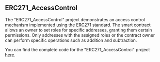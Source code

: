 ## ERC271_AccessControl

The "ERC271_AccessControl" project demonstrates an access control mechanism implemented using the ERC271 standard. The smart contract allows an owner to set roles for specific addresses, granting them certain permissions. Only addresses with the assigned roles or the contract owner can perform specific operations such as addition and subtraction.

You can find the complete code for the "ERC271_AccessControl" project [here](https://github.com/GideonBature/web3Learn-smart_contract_programming/blob/main/02.%20ERC271_AccessControl/myAccessControl.sol).


